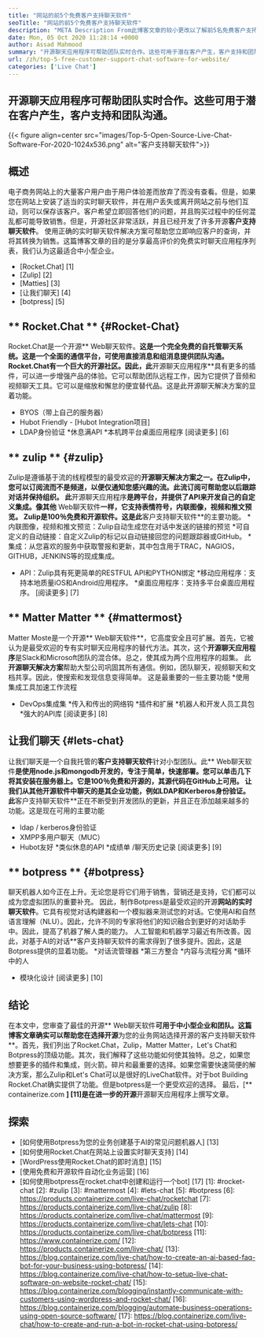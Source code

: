 ```yaml
---
title: "网站的前5个免费客户支持聊天软件" 
seoTitle: "网站的前5个免费客户支持聊天软件" 
description: "META Description From此博客文章的较小更改以了解前5名免费客户支持聊天软件。这些工具促进了您的客户服务代表并推动销售。" 
date: Mon, 05 Oct 2020 11:28:14 +0000
author: Assad Mahmood
summary: "开源聊天应用程序可帮助团队实时合作。这些可用于潜在客户产生，客户支持和团队沟通。" 
url: /zh/top-5-free-customer-support-chat-software-for-website/
categories: ['Live Chat']
---
```


## 开源聊天应用程序可帮助团队实时合作。这些可用于潜在客户产生，客户支持和团队沟通。

{{< figure align=center src="images/Top-5-Open-Source-Live-Chat-Software-For-2020-1024x536.png" alt="客户支持聊天软件">}}


## 概述
电子商务网站上的大量客户用户由于用户体验差而放弃了而没有查看。但是，如果您在网站上安装了适当的实时聊天软件，并在用户丢失或离开网站之前与他们互动，则可以保存该客户。客户希望立即回答他们的问题，并且购买过程中的任何混乱都可能导致销售。但是，开源社区非常活跃，并且已经开发了许多开源**客户支持聊天软件**。
使用正确的实时聊天软件解决方案可帮助您立即响应客户的查询，并将其转换为销售。这篇博客文章的目的是分享最高评价的免费实时聊天应用程序列表，我们认为这最适合中小型企业。
  * [Rocket.Chat] [1]
  * [Zulip] [2]
  * [Matties] [3]
  * [让我们聊天] [4]
  * [botpress] [5]

## ** Rocket.Chat ** {#Rocket-Chat}
Rocket.Chat是一个开源** Web聊天软件。**这是一个完全免费的自托管聊天系统。这是一个全面的通信平台，可使用直接消息和组消息提供团队沟通。
Rocket.Chat有一个巨大的开源社区。因此，此**开源聊天应用程序**具有更多的插件，可以进一步增强产品的体验。它可以帮助团队远程工作，因为它提供了音频和视频聊天工具。它可以是缩放和懈怠的便宜替代品。这是此开源聊天解决方案的显着功能。
  * BYOS（带上自己的服务器）
  * Hubot Friendly  -  [Hubot Integration项目]
  * LDAP身份验证
  *休息满API
  *本机跨平台桌面应用程序
    [阅读更多] [6]

## ** zulip ** {#zulip}
Zulip是遵循基于流的线程模型的最受欢迎的**开源聊天解决方案之一。在Zulip中，您可以订阅流而不是频道，以便仅通知您感兴趣的流。此流订阅可帮助您以后跟踪对话并保持组织。
此**开源聊天应用程序**是跨平台，并提供了API来开发自己的自定义集成。像其他** Web聊天软件**一样，它支持表情符号，内联图像，视频和推文预览。 Zulip是100％免费和开源软件。这是此**客户支持聊天软件**的主要功能。
  *内联图像，视频和推文预览：Zulip自动生成您在对话中发送的链接的预览
  *可自定义的自动链接：自定义Zulip的标记以自动链接回您的问题跟踪器或GitHub。
  *集成：从您喜欢的服务中获取警报和更新，其中包含用于TRAC，NAGIOS，GITHUB，JENKINS等的现成集成。
  * API：Zulip具有死更简单的RESTFUL API和PYTHON绑定
  *移动应用程序：支持本地质量iOS和Android应用程序。
  *桌面应用程序：支持多平台桌面应用程序。
    [阅读更多] [7]

## ** Matter Matter ** {#mattermost}
Matter Moste是一个开源** Web聊天软件**，它高度安全且可扩展。首先，它被认为是最受欢迎的专有实时聊天应用程序的替代方法。其次，这个**开源聊天应用程序**是Slack和Microsoft团队的混合体。总之，使其成为两个应用程序的超集。
此**开源聊天解决方案**帮助大型公司巩固其所有通信。例如，团队聊天，视频聊天和文档共享。因此，使搜索和发现信息变得简单。
这是最重要的一些主要功能
  *使用集成工具加速工作流程
  * DevOps集成集
  *传入和传出的网络钩
  *插件和扩展
  *机器人和开发人员工具包
  *强大的API库
    [阅读更多] [8]

## **让我们聊天** {#lets-chat}
让我们聊天是一个自我托管的**客户支持聊天软件**针对小型团队。此** Web聊天软件**是使用node.js和mongodb开发的，专注于简单，快速部署。您可以单击几下将其安装在服务器上。它是100％免费和开源的，其源代码在GitHub上可用。
让我们从其他开源软件中聊天的是其企业功能，例如LDAP和Kerberos身份验证。此**客户支持聊天软件**正在不断受到开发团队的更新，并且正在添加越来越多的功能。这是现在可用的主要功能
  * ldap / kerberos身份验证
  * XMPP多用户聊天（MUC）
  * Hubot友好
  *类似休息的API
  *成绩单 /聊天历史记录
    [阅读更多] [9]

## ** botpress ** {#botpress}
聊天机器人如今正在上升。无论您是将它们用于销售，营销还是支持，它们都可以成为您虚拟团队的重要补充。
因此，制作Botpress是最受欢迎的开源**网站的实时聊天软件**。它具有视觉对话构建器和一个模拟器来测试您的对话。它使用AI和自然语言理解（NLU）。因此，允许不同的专家将他们的知识融合到更好的对话助手中。因此，提高了机器了解人类的能力。
人工智能和机器学习最近有所改善。因此，对基于AI的对话**客户支持聊天软件的需求得到了很多提升。因此，这是Botpress提供的显着功能。
  *对话流管理器
  *第三方整合
  *内容与流程分离
  *循环中的人
  * 模块化设计
    [阅读更多] [10]

## 结论
在本文中，您审查了最佳的开源** Web聊天软件**可用于中小型企业和团队。这篇博客文章确实可以帮助您在选择开源**为您的业务网站选择开源的客户支持聊天软件**。首先，我们列出了Rocket.Chat，Zulip，Matter Matter，Let's Chat和Botpress的顶级功能。其次，我们解释了这些功能如何使其独特。总之，如果您想要更多的插件和集成，则火箭。碎片和最重要的选择。如果您需要快速简便的解决方案，那么Zulip和Let's Chat可以是很好的LiveChat软件。对于bot Building Rocket.Chat确实提供了功能。但是botpress是一个更受欢迎的选择。
最后，[** containerize.com **] [11]是在进一步的开源**开源聊天应用程序上撰写文章。

## 探索
  * [如何使用Botpress为您的业务创建基于AI的常见问题机器人] [13]
  * [如何使用Rocket.Chat在网站上设置实时聊天支持] [14]
  * [WordPress使用Rocket.Chat的即时消息] [15]
  * [使用免费和开源软件自动化业务运营] [16]
  * [如何使用botpress在rocket.chat中创建和运行一个bot] [17]
[1]: #rocket-chat
[2]: #zulip
[3]: #mattermost
[4]: #lets-chat
[5]: #botpress
[6]: https://products.containerize.com/live-chat/rocketchat
[7]: https://products.containerize.com/live-chat/zulip
[8]: https://products.containerize.com/live-chat/mattermost
[9]: https://products.containerize.com/live-chat/lets-chat
[10]: https://products.containerize.com/live-chat/botpress
[11]: https://www.containerize.com/
[12]: https://products.containerize.com/live-chat/
[13]: https://blog.containerize.com/live-chat/how-to-create-an-ai-based-faq-bot-for-your-business-using-botpress/
[14]: https://blog.containerize.com/live-chat/how-to-setup-live-chat-software-on-website-rocket-chat/
[15]: https://blog.containerize.com/blogging/instantly-communicate-with-customers-using-wordpress-and-rocket-chat/
[16]: https://blog.containerize.com/blogging/automate-business-operations-using-open-source-software/
[17]: https://blog.containerize.com/live-chat/how-to-create-and-run-a-bot-in-rocket-chat-using-botpress/
